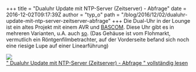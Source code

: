 +++
title = "Dualuhr Update mit NTP-Server (Zeitserver) - Abfrage"
date = 2016-12-02T09:17:39Z
author = "typ_o"
path = "/blog/2016/12/02/dualuhr-update-mit-ntp-server-zeitserver-abfrage"
+++
Die Dual-Uhr in der Lounge ist ein altes Projekt mit einem AVR und
[BASCOM](https://www.mcselec.com/?option=com_content&task=view&id=14&Itemid=41).
Diese Uhr gibt es in mehreren Varianten, u.A. auch
[so](https://www.youtube.com/watch?v=HVVzy0h6RqQ). (Das Gehäuse ist vom
Flohmarkt, vermutlich ein Röntgenfilmbetrachter, auf der Vorderseite
befand sich noch eine riesige Lupe auf einer Linearführung)

[![](https://flipdot.org/blog/uploads/_uhr.serendipityThumb.jpg)](https://flipdot.org/blog/uploads/_uhr.jpg)  
[" Dualuhr Update mit NTP-Server (Zeitserver) - Abfrage " vollständig
lesen](https://flipdot.org/blog/archives/359-Dualuhr-Update-mit-NTP-Server-Zeitserver-Abfrage.html#extended)
